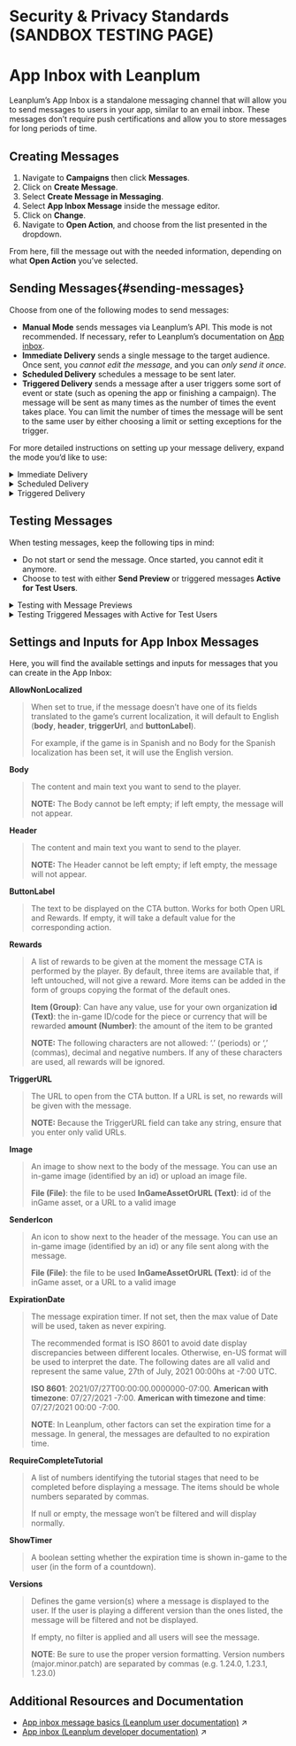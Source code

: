 # Security & Privacy Standards (SANDBOX TESTING PAGE)

# App Inbox with Leanplum

Leanplum’s App Inbox is a standalone messaging channel that will allow you to send messages to users in your app, similar to an email inbox. These messages don’t require push certifications and allow you to store messages for long periods of time.

## Creating Messages 

1. Navigate to **Campaigns** then click **Messages**.
2. Click on **Create Message**.
3. Select **Create Message in Messaging**.
4. Select **App Inbox Message** inside the message editor.
5. Click on **Change**.
6. Navigate to **Open Action**, and choose from the list presented in the dropdown.

From here, fill the message out with the needed information, depending on what **Open Action** you’ve selected.

## Sending Messages{#sending-messages}

Choose from one of the following modes to send messages:

* **Manual Mode** sends messages via Leanplum’s API. This mode is not recommended. If necessary, refer to Leanplum’s documentation on [App inbox](https://docs.leanplum.com/reference/app-inbox).
* **Immediate Delivery** sends a single message to the target audience. Once sent, you _cannot edit the message_, and you can _only send it once_.
* **Scheduled Delivery** schedules a message to be sent later.
* **Triggered Delivery** sends a message after a user triggers some sort of event or state (such as opening the app or finishing a campaign). The message will be sent as many times as the number of times the event takes place. You can limit the number of times the message will be sent to the same user by either choosing a limit or setting exceptions for the trigger.

For more detailed instructions on setting up your message delivery, expand the mode you’d like to use:

<details>
    <summary>Immediate Delivery</summary>
1. Set the delivery type to **Immediate**. You can find the delivery options near the bottom of the page.
2. Click **Send Now** at the top of the window when you are done constructing your message.
</details>

<details>
    <summary>Scheduled Delivery</summary>
1. Select the delivery type **Scheduled**. You can find the delivery options near the bottom of the page.
2. Enter the **date** you would like the message to be sent.
3. Select the time zone you would like to target and enter the time. You can also choose **optimal time** to let Leanplum decide at which time the user is more likely to be playing the game.

When you need to make a change to an existing message, you can unschedule the message as long as it hasn’t been sent. Look for the **Unschedule** button at the top of the page. Once unscheduled, edit your message and then re-schedule.
</details>

<details>
    <summary>Triggered Delivery</summary>
:::info
 
Leanplum includes many trigger options called “Display Event Options”, which you can find at Display Event Options (Leanplum documentation). These include triggers like opening or closing the app, or changing geographical regions.

:::

1. Select the delivery type **Scheduled**. You can find the delivery options near the bottom of the page.
2. Choose the **trigger** you want to listen for.
3. Set a **delay**, which sets how much time should pass before sending the message. For immediate sending, choose 0 seconds.
4. Choose to set **exclusions** and a **limit** as conditions for sending the message.
5. Click **Start** to enable this message once you have finished constructing your message. From that point onward any user that triggers the chosen event and isn’t _excluded_ and hasn’t reached the _limit_ will receive the message.

**Triggering a message for a Game Event**

Many times, you will need to send a message when a user starts or finishes an event in your game. For this type of action, select and customize the **User Triggers Event** option. Choose the event from a list of already registered events, or write the event manually. If you manually write an event, ensure that the name you write is the same as the event name being sent from the app.

1. From the list of triggers, select **User triggers** event.
2. Select a registered event or enter a new one.
3. Press **Enter** once you’ve selected your registered event.
4. The conditions for the event will be added to the message. You can keep adding as many as you need by clicking on the **OR** button. If any of them are called, the message will be sent.
</details>


## Testing Messages 

When testing messages, keep the following tips in mind:

* Do not start or send the message. Once started, you cannot edit it anymore.
* Choose to test with either **Send Preview** or triggered messages **Active for Test Users**.


<details>
    <summary>Testing with Message Previews</summary>
If you are constructing a message, you can choose to send a preview to your test devices.

:::warning

Message previews will be sent to **all** users under the target audience. If you don’t want to spam your fellow developers, create an audience with only the devices where you will be testing the message.

:::

To send a preview, click on **Send Preview**. Your device should already be registered as a test device and be listed under the target audience for the message if one is selected.
</details>


<details>
    <summary>Testing Triggered Messages with Active for Test Users</summary>
To test messages that are sent after a user triggers some sort of event or state, set up the message as described in [Sending Messages](#sending-messages). _Do not start the message._

Next, check the box for **Active for test devices**. As long as this option is set, all players using a dev version of the game will receive the message when they trigger the event (and only when they trigger it).
</details>

## Settings and Inputs for App Inbox Messages 
Here, you will find the available settings and inputs for messages that you can create in the App Inbox:

**AllowNonLocalized**

> When set to true, if the message doesn’t have one of its fields translated to the game’s current localization, it will default to English (**body**, **header**, **triggerUrl**, and **buttonLabel**). 
> 
> For example, if the game is in Spanish and no Body for the Spanish localization has been set, it will use the English version.

**Body**

> The content and main text you want to send to the player. 
> 
> **NOTE:** The Body cannot be left empty; if left empty, the message will not appear.

**Header**

> The content and main text you want to send to the player.
> 
> **NOTE:** The Header cannot be left empty; if left empty, the message will not appear.

**ButtonLabel**

> The text to be displayed on the CTA button. Works for both Open URL and Rewards. If empty, it will take a default value for the corresponding action.

**Rewards**

> A list of rewards to be given at the moment the message CTA is performed by the player. By default, three items are available that, if left untouched, will not give a reward. More items can be added in the form of groups copying the format of the default ones.
> 
> **Item (Group)**: Can have any value, use for your own organization
> **id (Text)**: the in-game ID/code for the piece or currency that will be rewarded
> **amount (Number)**: the amount of the item to be granted
> 
> **NOTE:** The following characters are not allowed: ‘.’ (periods) or ‘,’ (commas), decimal and negative numbers. If any of these characters are used, all rewards will be ignored.

**TriggerURL**

> The URL to open from the CTA button. If a URL is set, no rewards will be given with the message.
> 
> **NOTE:** Because the TriggerURL field can take any string, ensure that you enter only valid URLs.

**Image**

> An image to show next to the body of the message. You can use an in-game image (identified by an id) or upload an image file.
> 
> **File (File)**: the file to be used
> **InGameAssetOrURL (Text)**: id of the inGame asset, or a URL to a valid image

**SenderIcon**

> An icon to show next to the header of the message. You can use an in-game image (identified by an id) or any file sent along with the message.
> 
> **File (File)**: the file to be used
> **InGameAssetOrURL (Text)**: id of the inGame asset, or a URL to a valid image

**ExpirationDate**

> The message expiration timer. If not set, then the max value of Date will be used, taken as never expiring. 
> 
> The recommended format is ISO 8601 to avoid date display discrepancies between different locales. Otherwise, en-US format will be used to interpret the date. The following dates are all valid and represent the same value, 27th of July, 2021 00:00hs at -7:00 UTC.
> 
> **ISO 8601**: 2021/07/27T00:00:00.0000000-07:00.
> **American with timezone**: 07/27/2021 -7:00.
> **American with timezone and time**: 07/27/2021 00:00 -7:00.
> 
> **NOTE**: In Leanplum, other factors can set the expiration time for a message. In general, the messages are defaulted to no expiration time.

**RequireCompleteTutorial**

> A list of numbers identifying the tutorial stages that need to be completed before displaying a message. The items should be whole numbers separated by commas.
>
> If null or empty, the message won’t be filtered and will display normally. 

**ShowTimer**

> A boolean setting whether the expiration time is shown in-game to the user (in the form of a countdown).
 
**Versions**

> Defines the game version(s) where a message is displayed to the user. If the user is playing a different version than the ones listed, the message will be filtered and not be displayed.
> 
> If empty, no filter is applied and all users will see the message.
> 
> **NOTE**: Be sure to use the proper version formatting. Version numbers (major.minor.patch) are separated by commas (e.g. 1.24.0, 1.23.1, 1.23.0)

## Additional Resources and Documentation 
- [App inbox message basics (Leanplum user documentation)](https://docs.leanplum.com/docs/app-inbox-messages) :arrow_upper_right:
- [App inbox (Leanplum developer documentation)](https://docs.leanplum.com/reference/app-inbox) :arrow_upper_right:

